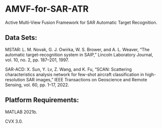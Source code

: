 # AMVF-for-SAR-ATR
Active Multi-View Fusion Framework for SAR Automatic Target Recognition.

## Data Sets:
MSTAR: L. M. Novak, G. J. Owirka, W. S. Brower, and A. L. Weaver, “The automatic target-recognition system in SAIP,” Lincoln Laboratory Journal, vol. 10, no. 2, pp. 187–201, 1997.

SAR-ACD: X. Sun, Y. Lv, Z. Wang, and K. Fu, “SCAN: Scattering characteristics analysis network for few-shot aircraft classification in high-resolution SAR images,” IEEE Transactions on Geoscience and Remote Sensing, vol. 60, pp. 1–17, 2022. 



## Platform Requirements:
MATLAB 2021b.

CVX 3.0.
